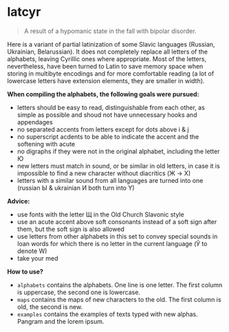 # latcyr

> A result of a hypomanic state in the fall with bipolar disorder.

Here is a variant of partial latinization of some Slavic languages (Russian, Ukrainian, Belarussian).
It does not completely replace all letters of the alphabets, leaving Cyrillic ones where appropriate.
Most of the letters, nevertheless, have been turned to Latin to save memory space when storing in multibyte encodings and for more comfortable reading (a lot of lowercase letters have extension elements, they are smaller in width).

**When compiling the alphabets, the following goals were pursued:**

+ letters should be easy to read, distinguishable from each other, as simple as possible and shoud not have unnecessary hooks and appendages
+ no separated accents from letters except for dots above i & j
+ no superscript acdents to be able to indicate the accent and the softening with acute
+ no digraphs if they were not in the original alphabet, including the letter Ю
+ new letters must match in sound, or be similar in old letters, in case it is impossible to find a new character without diacritics (Ж -> X)
+ letters with a similar sound from all languages are turned into one (russian Ы & ukrainian И both turn into Y)

**Advice:**

+ use fonts with the letter Щ in the Old Church Slavonic style
+ use an acute accent above soft consonants instead of a soft sign after them, but the soft sign is also allowed
+ use letters from other alphabets in this set to convey special sounds in loan words for which there is no letter in the current language (Ў to denote W)
+ take your med

**How to use?**

+ `alphabets` contains the alphabets. One line is one letter. The first column is uppercase, the second one is lowercase.
+ `maps` contains the maps of new characters to the old. The first column is old, the second is new.
+ `examples` contains the examples of texts typed with new alphas. Pangram and the lorem ipsum.

